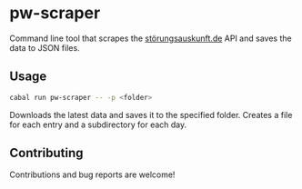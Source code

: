 # pw-scraper

Command line tool that scrapes the [störungsauskunft.de](stoerungsauskunft.de) API and saves the data to JSON files.

## Usage

```bash
cabal run pw-scraper -- -p <folder>
```

Downloads the latest data and saves it to the specified folder. Creates a file for each entry and a subdirectory for each day. 

## Contributing

Contributions and bug reports are welcome!
